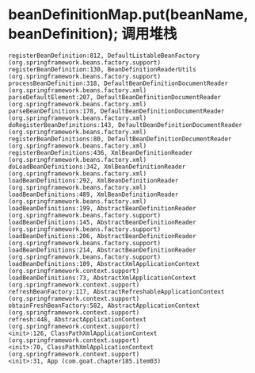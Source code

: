 # beanDefinitionMap.put(beanName, beanDefinition); 调用堆栈

    registerBeanDefinition:812, DefaultListableBeanFactory (org.springframework.beans.factory.support)
    registerBeanDefinition:130, BeanDefinitionReaderUtils (org.springframework.beans.factory.support)
    processBeanDefinition:318, DefaultBeanDefinitionDocumentReader (org.springframework.beans.factory.xml)
    parseDefaultElement:207, DefaultBeanDefinitionDocumentReader (org.springframework.beans.factory.xml)
    parseBeanDefinitions:178, DefaultBeanDefinitionDocumentReader (org.springframework.beans.factory.xml)
    doRegisterBeanDefinitions:143, DefaultBeanDefinitionDocumentReader (org.springframework.beans.factory.xml)
    registerBeanDefinitions:80, DefaultBeanDefinitionDocumentReader (org.springframework.beans.factory.xml)
    registerBeanDefinitions:436, XmlBeanDefinitionReader (org.springframework.beans.factory.xml)
    doLoadBeanDefinitions:342, XmlBeanDefinitionReader (org.springframework.beans.factory.xml)
    loadBeanDefinitions:292, XmlBeanDefinitionReader (org.springframework.beans.factory.xml)
    loadBeanDefinitions:489, XmlBeanDefinitionReader (org.springframework.beans.factory.xml)
    loadBeanDefinitions:199, AbstractBeanDefinitionReader (org.springframework.beans.factory.support)
    loadBeanDefinitions:145, AbstractBeanDefinitionReader (org.springframework.beans.factory.support)
    loadBeanDefinitions:206, AbstractBeanDefinitionReader (org.springframework.beans.factory.support)
    loadBeanDefinitions:214, AbstractBeanDefinitionReader (org.springframework.beans.factory.support)
    loadBeanDefinitions:109, AbstractXmlApplicationContext (org.springframework.context.support)
    loadBeanDefinitions:73, AbstractXmlApplicationContext (org.springframework.context.support)
    refreshBeanFactory:117, AbstractRefreshableApplicationContext (org.springframework.context.support)
    obtainFreshBeanFactory:582, AbstractApplicationContext (org.springframework.context.support)
    refresh:448, AbstractApplicationContext (org.springframework.context.support)
    <init>:126, ClassPathXmlApplicationContext (org.springframework.context.support)
    <init>:70, ClassPathXmlApplicationContext (org.springframework.context.support)
    <init>:31, App (com.goat.chapter185.item03)